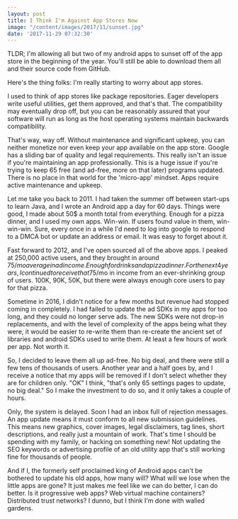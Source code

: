 ```yaml
---
layout: post
title: I Think I'm Against App Stores Now
image: "/content/images/2017/11/sunset.jpg"
date: '2017-11-29 07:32:30'
---
```


TLDR; I'm allowing all but two of my android apps to sunset off of the app store in the beginning of the year.  You'll still be able to download them all and their source code from GitHub. 

Here's the thing folks: I'm really starting to worry about app stores. 

I used to think of app stores like package repositories.  Eager developers write useful utilities, get them approved, and that's that.  The compatibility may eventually drop off, but you can be reasonably assured that your software will run as long as the host operating systems maintain backwards compatibility.  

That's way, way off. Without maintenance and significant upkeep, you can neither monetize nor even keep your app available on the app store.  Google has a sliding bar of quality and legal requirements.  This really isn't an issue if you're maintaining an app professionally.  This is a huge issue if you're trying to keep 65 free (and ad-free, more on that later) programs updated. There is no place in that world for the 'micro-app' mindset.  Apps require active maintenance and upkeep. 

Let me take you back to 2011. I had taken the summer off between start-ups to learn Java, and I wrote an Android app a day for 60 days. Things were good, I made about 50$ a month total from everything.  Enough for a pizza dinner, and I used my own apps. Win-win. If users found value in them, win-win-win. Sure, every once in a while I'd need to log into google to respond to a DMCA bot or update an address or email.  It was easy to forget about it. 

Fast forward to 2012, and I've open sourced all of the above apps.  I peaked at 250,000 active users, and they brought in around 75$/mo average in ad income. Enough for drinks and a pizza dinner. For the next 4 years, I continued to receive that 75$/mo in income from an ever-shrinking group of users.  100K, 90K, 50K, but there were always enough core users to pay for that pizza.  

Sometime in 2016, I didn't notice for a few months but revenue had stopped coming in completely.  I had failed to update the ad SDKs in my apps for too long, and they could no longer serve ads. The new SDKs were not drop-in replacements, and with the level of complexity of the apps being what they were, it would be easier to re-write them than re-create the ancient set of libraries and android SDKs used to write them. At least a few hours of work per app.  Not worth it. 

So, I decided to leave them all up ad-free.  No big deal, and there were still a few tens of thousands of users.  Another year and a half goes by, and I receive a notice that my apps will be removed if I don't select whether they are for children only.  "OK" I think, "that's only 65 settings pages to update, no big deal."  So I make the investment to do so, and it only takes a couple of hours. 

Only, the system is delayed.  Soon I had an inbox full of rejection messages.  An app update means it must conform to all new submission guidelines.  This means new graphics, cover images, legal disclaimers, tag lines, short descriptions, and really just a mountain of work.  That's time I should be spending with my family, or hacking on something new!  Not updating the SEO keywords or advertising profile of an old utility app that's still working fine for thousands of people. 

And if I, the formerly self proclaimed king of Android apps can't be bothered to update his old apps, how many will?  What will we lose when the little apps are gone?  It just makes me feel like we can do better, I can do better. Is it progressive web apps?  Web virtual machine containers?  Distributed trust networks?  I dunno, but I think I'm done with walled gardens. 
